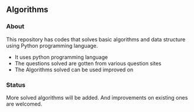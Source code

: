## Algorithms

### About
This repository has codes that solves basic algorithms and data structure using Python programming language.
- It uses python programming language
- The questions solved are gotten from various question sites
- The Algorithms solved can be used improved on

### Status
More solved algorithms will be added. And improvements on existing ones are welcomed.